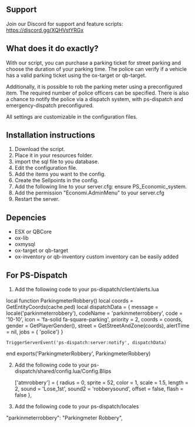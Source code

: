 ## Support 

Join our Discord for support and feature scripts: https://discord.gg/XQHVstYRGx



## What does it do exactly?
With our script, you can purchase a parking ticket for street parking and choose the duration of your parking time. The police can verify if a vehicle has a valid parking ticket using the ox-target or qb-target.

Additionally, it is possible to rob the parking meter using a preconfigured item. The required number of police officers can be specified. There is also a chance to notify the police via a dispatch system, with ps-dispatch and emergency-dispatch preconfigured.

All settings are customizable in the configuration files.


## Installation instructions

1. Download the script.
2. Place it in your resources folder.
3. import the sql file to you database.
4. Edit the configuration file.
5. Add the items you want to the config.
6. Create the Sellpoints in the config.
7. Add the following line to your server.cfg: ensure PS_Economic_system.
8. Add the permission "Economi.AdminMenu" to your server.cfg 
9. Restart the server. 

## Depencies 

- ESX or QBCore
- ox-lib
- oxmysql
- ox-target or qb-target
- ox-inventory or qb-inventory custom inventory can be easily added

## For PS-Dispatch
1. Add the following code to your ps-dispatch/client/alerts.lua

local function ParkingmeterRobbery()
    local coords = GetEntityCoords(cache.ped)
    local dispatchData = {
        message = locale('parkinmeterrobbery'),
        codeName = 'parkinmeterrobbery',
        code = '10-10',
        icon = 'fa-solid fa-square-parking',
        priority = 2,
        coords = coords,
        gender = GetPlayerGender(),
        street = GetStreetAndZone(coords),
        alertTime = nil,
        jobs = { 'police'}
    }

    TriggerServerEvent('ps-dispatch:server:notify', dispatchData)
end
exports('ParkingmeterRobbery', ParkingmeterRobbery)

2. Add the following code to your ps-dispatch/shared/config.lua/Config.Blips

    ['atmrobbery'] = {
        radius = 0,
        sprite = 52,
        color = 1,
        scale = 1.5,
        length = 2,
        sound = 'Lose_1st',
        sound2 = 'robberysound',
        offset = false,
        flash = false
    },

3. Add the following code to your ps-dispatch/locales

"parkinmeterrobbery": "Parkingmeter Robbery",